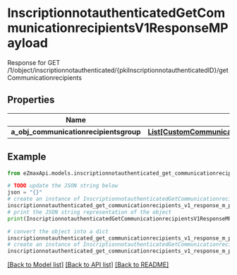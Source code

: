 # InscriptionnotauthenticatedGetCommunicationrecipientsV1ResponseMPayload

Response for GET /1/object/inscriptionnotauthenticated/{pkiInscriptionnotauthenticatedID}/getCommunicationrecipients

## Properties

Name | Type | Description | Notes
------------ | ------------- | ------------- | -------------
**a_obj_communicationrecipientsgroup** | [**List[CustomCommunicationrecipientsgroupResponse]**](CustomCommunicationrecipientsgroupResponse.md) |  | 

## Example

```python
from eZmaxApi.models.inscriptionnotauthenticated_get_communicationrecipients_v1_response_m_payload import InscriptionnotauthenticatedGetCommunicationrecipientsV1ResponseMPayload

# TODO update the JSON string below
json = "{}"
# create an instance of InscriptionnotauthenticatedGetCommunicationrecipientsV1ResponseMPayload from a JSON string
inscriptionnotauthenticated_get_communicationrecipients_v1_response_m_payload_instance = InscriptionnotauthenticatedGetCommunicationrecipientsV1ResponseMPayload.from_json(json)
# print the JSON string representation of the object
print(InscriptionnotauthenticatedGetCommunicationrecipientsV1ResponseMPayload.to_json())

# convert the object into a dict
inscriptionnotauthenticated_get_communicationrecipients_v1_response_m_payload_dict = inscriptionnotauthenticated_get_communicationrecipients_v1_response_m_payload_instance.to_dict()
# create an instance of InscriptionnotauthenticatedGetCommunicationrecipientsV1ResponseMPayload from a dict
inscriptionnotauthenticated_get_communicationrecipients_v1_response_m_payload_from_dict = InscriptionnotauthenticatedGetCommunicationrecipientsV1ResponseMPayload.from_dict(inscriptionnotauthenticated_get_communicationrecipients_v1_response_m_payload_dict)
```
[[Back to Model list]](../README.md#documentation-for-models) [[Back to API list]](../README.md#documentation-for-api-endpoints) [[Back to README]](../README.md)


